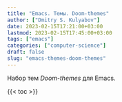 ```yaml
---
title: "Emacs. Темы. Doom-themes"
author: ["Dmitry S. Kulyabov"]
date: 2023-02-15T17:21:00+03:00
lastmod: 2023-02-15T17:45:00+03:00
tags: ["emacs"]
categories: ["computer-science"]
draft: false
slug: "emacs-themes-doom-themes"
---
```


Набор тем _Doom-themes_ для Emacs.

<!--more-->

{{< toc >}}
